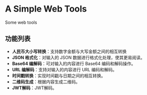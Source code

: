 # A Simple Web Tools

Some web tools 

## 功能列表
- **人民币大小写转换**：支持数字金额与大写金额之间的相互转换
- **JSON 格式化**：对输入的 JSON 数据进行格式化处理，使其更易阅读。
- **Base64 编解码**：可对输入的内容进行 Base64 编码和解码操作。
- **URL 编解码**：支持对输入的内容进行 URL 编码和解码。
- **时间戳转换**：实现时间戳与日期之间的相互转换。
- **二维码生成**：根据内容生成二维码。
- **JWT解码**：JWT解码。
